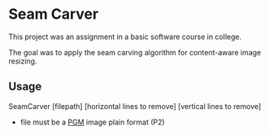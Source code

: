 # Seam Carver
This project was an assignment in a basic software course in college.

The goal was to apply the seam carving algorithm for content-aware image resizing.

## Usage
SeamCarver [filepath] [horizontal lines to remove] [vertical lines to remove]

- file must be a [PGM](http://netpbm.sourceforge.net/doc/pgm.html) image plain format (P2)